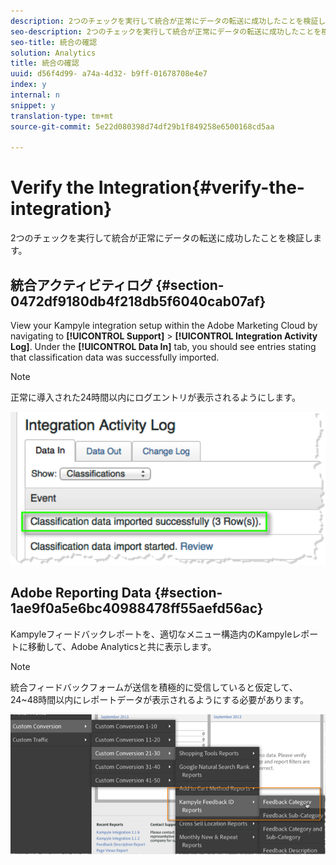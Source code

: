 ```yaml
---
description: 2つのチェックを実行して統合が正常にデータの転送に成功したことを検証します。
seo-description: 2つのチェックを実行して統合が正常にデータの転送に成功したことを検証します。
seo-title: 統合の確認
solution: Analytics
title: 統合の確認
uuid: d56f4d99- a74a-4d32- b9ff-01678708e4e7
index: y
internal: n
snippet: y
translation-type: tm+mt
source-git-commit: 5e22d080398d74df29b1f849258e6500168cd5aa

---
```



# Verify the Integration{#verify-the-integration}

2つのチェックを実行して統合が正常にデータの転送に成功したことを検証します。

## 統合アクティビティログ {#section-0472df9180db4f218db5f6040cab07af}

View your Kampyle integration setup within the Adobe Marketing Cloud by navigating to **[!UICONTROL Support]** &gt; **[!UICONTROL Integration Activity Log]**. Under the **[!UICONTROL Data In]** tab, you should see entries stating that classification data was successfully imported.

>[!NOTE]
>
>正常に導入された24時間以内にログエントリが表示されるようにします。

![](assets/integration_activity_log.png)

## Adobe Reporting Data {#section-1ae9f0a5e6bc40988478ff55aefd56ac}

Kampyleフィードバックレポートを、適切なメニュー構造内のKampyleレポートに移動して、Adobe Analyticsと共に表示します。

>[!NOTE]
>
>統合フィードバックフォームが送信を積極的に受信していると仮定して、24~48時間以内にレポートデータが表示されるようにする必要があります。

![](assets/adobe_reporting_data.png)

